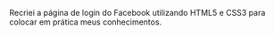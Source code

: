 Recriei a página de login do Facebook utilizando HTML5 e CSS3 para colocar em prática meus conhecimentos.
